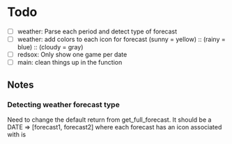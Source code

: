 # Todo
- [ ] weather: Parse each period and detect type of forecast
- [ ] weather: add colors to each icon for forecast
(sunny = yellow) :: (rainy = blue) :: (cloudy = gray)
- [ ] redsox: Only show one game per date 
- [ ] main: clean things up in the function

## Notes
### Detecting weather forecast type
Need to change the default return from get_full_forecast.
It should be a DATE => [forecast1, forecast2]
where each forecast has an icon associated with is
